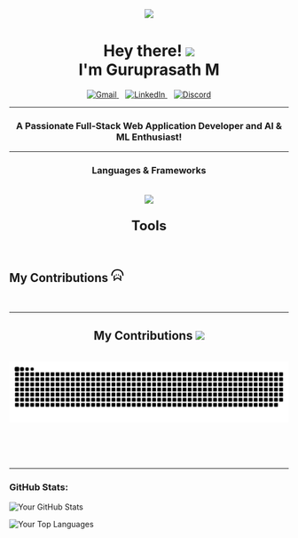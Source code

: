 <div id="header" align="center">
  <img src="https://media.tenor.com/cX92mi1p-NYAAAAM/coding-anime.gif" width="300"/>
</div>
<div align="center">
  <h1>
    Hey there! <img src="https://media.giphy.com/media/hvRJCLFzcasrR4ia7z/giphy.gif" width="30px"/><br>I'm Guruprasath M
  </h1>
  <a href="mailto:guruprasathmaheswaran.07@gmail.com">
  <img src="https://skillicons.dev/icons?i=gmail" alt="Gmail" />
</a>&nbsp;&nbsp;
<a href="https://www.linkedin.com/in/guruprasath-maheswaran-702634305/">
  <img src="https://skillicons.dev/icons?i=linkedin" alt="LinkedIn" />
</a>&nbsp;&nbsp;
<a href="https://discord.com/users/guru7186">
  <img src="https://skillicons.dev/icons?i=discord" alt="Discord" />
</a>

  <hr>
</div>

<h3 align="center">A Passionate Full-Stack Web Application Developer and AI & ML Enthusiast!</h3>
<hr>
<h3 align="center"><strong>Languages & Frameworks</strong></h3>
<br/>
<div align="center">
    <img src="https://skillicons.dev/icons?i=c,python,java,haskell,scala,go,html,css,javascript,bootstrap,react,tailwind,nodejs,express,nextjs,mysql,mongodb,sklearn,pytorch,&perline=8" />
</div>
<h3 align="center"><strong style="font-size: 24px;">Tools</strong></h3>
<br/>
<h2> My Contributions 
  <svg width="24" height="24" viewBox="0 0 24 24" fill="none" xmlns="http://www.w3.org/2000/svg">
    <path d="M2 12C2 6 6 2 12 2C18 2 22 6 22 12" stroke="black" stroke-width="2" stroke-linecap="round" stroke-linejoin="round"/>
    <path d="M6 21C7.07957 19.3773 9.42202 17.9775 11.4215 17.1557C11.913 17.0207 12.4281 17.0207 12.9196 17.1557C14.919 17.9775 17.2614 19.3773 18.341 21" stroke="black" stroke-width="2" stroke-linecap="round" stroke-linejoin="round"/>
    <path d="M6.75211 12.9255C6.30341 13.9617 6.01741 15.0931 6.01741 16.25C6.01741 17.4069 6.30341 18.5383 6.75211 19.5745" stroke="black" stroke-width="2" stroke-linecap="round" stroke-linejoin="round"/>
    <path d="M17.25 12.9255C17.6987 13.9617 17.9847 15.0931 17.9847 16.25C17.9847 17.4069 17.6987 18.5383 17.25 19.5745" stroke="black" stroke-width="2" stroke-linecap="round" stroke-linejoin="round"/>
    <path d="M10.0005 9L11.2505 11.75L9.00049 12.75L10.0005 9Z" fill="black"/>
    <path d="M14 9L12.75 11.75L15 12.75L14 9Z" fill="black"/>
  </svg>
</h2>



<br/>
<hr/>

<div align="center">
<h2> My Contributions <img src="https://media.tenor.com/gwNQfpidymUAAAAi/fm4-radiofm4.gif" width="50px"/></h2>


  </svg>
</h2>

  <br>
  <img alt="snake eating my contributions" src="https://raw.githubusercontent.com/salesp07/salesp07/output/github-contribution-grid-snake.svg" />
  
  <br/><br/><br/>
</div>

<hr/>

### GitHub Stats:

![Your GitHub Stats](https://github-readme-stats.vercel.app/api?username=kira-03&show_icons=true&theme=react)


![Your Top Languages](https://github-readme-stats.vercel.app/api/top-langs/?username=kira-03&layout=compact&theme=react)


